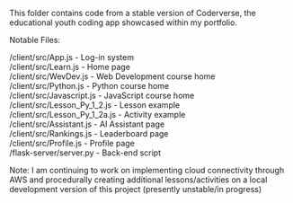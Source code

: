 This folder contains code from a stable version of Coderverse, the educational youth coding app showcased within my portfolio. 

Notable Files:

/client/src/App.js - Log-in system<br>
/client/src/Learn.js - Home page<br>
/client/src/WevDev.js - Web Development course home<br>
/client/src/Python.js - Python course home<br>
/client/src/Javascript.js - JavaScript course home<br>
/client/src/Lesson_Py_1_2.js - Lesson example<br>
/client/src/Lesson_Py_1_2a.js - Activity example<br>
/client/src/Assistant.js - AI Assistant page<br>
/client/src/Rankings.js - Leaderboard page<br>
/client/src/Profile.js - Profile page<br>
/flask-server/server.py - Back-end script

Note: I am continuing to work on implementing cloud connectivity through AWS and procedurally creating additional lessons/activities on a local development version of this project (presently unstable/in progress)
